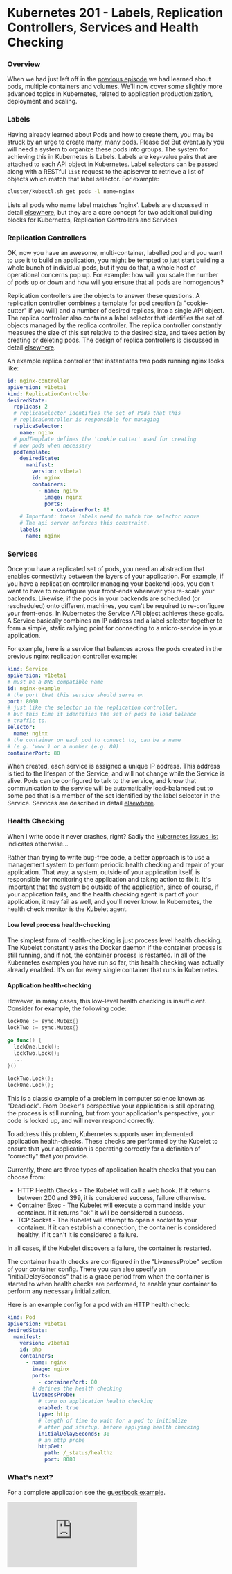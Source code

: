 # Kubernetes 201 - Labels, Replication Controllers, Services and  Health Checking

### Overview
When we had just left off in the [previous episode](README.md) we had learned about pods, multiple containers and volumes.
We'll now cover some slightly more advanced topics in Kubernetes, related to application productionization, deployment and
scaling.

### Labels
Having already learned about Pods and how to create them, you may be struck by an urge to create many, many pods.  Please do!  But eventually you will need a system to organize these pods into groups.  The system for achieving this in Kubernetes is Labels.  Labels are key-value pairs that are attached to each API object in Kubernetes.  Label selectors can be passed along with a RESTful ```list``` request to the apiserver to retrieve a list of objects which match that label selector.  For example:

```sh
cluster/kubectl.sh get pods -l name=nginx
```

Lists all pods who name label matches 'nginx'.  Labels are discussed in detail [elsewhere](http://docs.k8s.io/labels.md), but they are a core concept for two additional building blocks for Kubernetes, Replication Controllers and Services

### Replication Controllers

OK, now you have an awesome, multi-container, labelled pod and you want to use it to build an application, you might be tempted to just start building a whole bunch of individual pods, but if you do that, a whole host of operational concerns pop up.  For example: how will you scale the number of pods up or down and how will you ensure that all pods are homogenous?

Replication controllers are the objects to answer these questions.  A replication controller combines a template for pod creation (a "cookie-cutter" if you will) and a number of desired replicas, into a single API object.  The replica controller also contains a label selector that identifies the set of objects managed by the replica controller.  The replica controller constantly measures the size of this set relative to the desired size, and takes action by creating or deleting pods.  The design of replica controllers is discussed in detail [elsewhere](http://docs.k8s.io/replication-controller.md).

An example replica controller that instantiates two pods running nginx looks like:

```yaml
id: nginx-controller
apiVersion: v1beta1
kind: ReplicationController
desiredState:
  replicas: 2
  # replicaSelector identifies the set of Pods that this
  # replicaController is responsible for managing
  replicaSelector:
    name: nginx
  # podTemplate defines the 'cookie cutter' used for creating
  # new pods when necessary
  podTemplate:
    desiredState:
      manifest:
        version: v1beta1
        id: nginx
        containers:
          - name: nginx
            image: nginx
            ports:
              - containerPort: 80
    # Important: these labels need to match the selector above
    # The api server enforces this constraint.
    labels:
      name: nginx
```

### Services
Once you have a replicated set of pods, you need an abstraction that enables connectivity between the layers of your application.  For example, if you have a replication controller managing your backend jobs, you don't want to have to reconfigure your front-ends whenever you re-scale your backends.  Likewise, if the pods in your backends are scheduled (or rescheduled) onto different machines, you can't be required to re-configure your front-ends.  In Kubernetes the Service API object achieves these goals.  A Service basically combines an IP address and a label selector together to form a simple, static rallying point for connecting to a micro-service in your application.

For example, here is a service that balances across the pods created in the previous nginx replication controller example:

```yaml
kind: Service
apiVersion: v1beta1
# must be a DNS compatible name
id: nginx-example
# the port that this service should serve on
port: 8000
# just like the selector in the replication controller,
# but this time it identifies the set of pods to load balance
# traffic to.
selector:
  name: nginx
# the container on each pod to connect to, can be a name
# (e.g. 'www') or a number (e.g. 80)
containerPort: 80
```

When created, each service is assigned a unique IP address.  This address is tied to the lifespan of the Service, and will not change while the Service is alive.  Pods can be configured to talk to the service, and know that communication to the service will be automatically load-balanced out to some pod that is a member of the set identified by the label selector in the Service.  Services are described in detail [elsewhere](http://docs.k8s.io/services.md).

### Health Checking
When I write code it never crashes, right?  Sadly the [kubernetes issues list](https://github.com/GoogleCloudPlatform/kubernetes/issues) indicates otherwise...

Rather than trying to write bug-free code, a better approach is to use a management system to perform periodic health checking
and repair of your application.  That way, a system, outside of your application itself, is responsible for monitoring the
application and taking action to fix it.  It's important that the system be outside of the application, since of course, if
your application fails, and the health checking agent is part of your application, it may fail as well, and you'll never know.
In Kubernetes, the health check monitor is the Kubelet agent.

#### Low level process health-checking

The simplest form of health-checking is just process level health checking.  The Kubelet constantly asks the Docker daemon
if the container process is still running, and if not, the container process is restarted.  In all of the Kubernetes examples
you have run so far, this health checking was actually already enabled.  It's on for every single container that runs in
Kubernetes.

#### Application health-checking

However, in many cases, this low-level health checking is insufficient.  Consider for example, the following code:

```go
lockOne := sync.Mutex{}
lockTwo := sync.Mutex{}

go func() {
  lockOne.Lock();
  lockTwo.Lock();
  ...
}()

lockTwo.Lock();
lockOne.Lock();
```

This is a classic example of a problem in computer science known as "Deadlock". From Docker's perspective your application is
still operating, the process is still running, but from your application's perspective, your code is locked up, and will never respond correctly.

To address this problem, Kubernetes supports user implemented application health-checks.  These checks are performed by the
Kubelet to ensure that your application is operating correctly for a definition of "correctly" that _you_ provide.

Currently, there are three types of application health checks that you can choose from:

   * HTTP Health Checks - The Kubelet will call a web hook.  If it returns between 200 and 399, it is considered success, failure otherwise.
   * Container Exec - The Kubelet will execute a command inside your container.  If it returns "ok" it will be considered a success.
   * TCP Socket - The Kubelet will attempt to open a socket to your container.  If it can establish a connection, the container is considered healthy, if it can't it is considered a failure.

In all cases, if the Kubelet discovers a failure, the container is restarted.

The container health checks are configured in the "LivenessProbe" section of your container config. There you can also specify an "initialDelaySeconds" that is a grace period from when the container is started to when health checks are performed, to enable your container to perform any necessary initialization.

Here is an example config for a pod with an HTTP health check:

```yaml
kind: Pod
apiVersion: v1beta1
desiredState:
  manifest:
    version: v1beta1
    id: php
    containers:
      - name: nginx
        image: nginx
        ports:
          - containerPort: 80
        # defines the health checking
        livenessProbe:
          # turn on application health checking
          enabled: true
          type: http
          # length of time to wait for a pod to initialize
          # after pod startup, before applying health checking
          initialDelaySeconds: 30
          # an http probe
          httpGet:
            path: /_status/healthz
            port: 8080
```

### What's next?
For a complete application see the [guestbook example](https://github.com/GoogleCloudPlatform/kubernetes/tree/master/examples/guestbook).


[![Analytics](https://kubernetes-site.appspot.com/UA-36037335-10/GitHub/examples/walkthrough/k8s201.md?pixel)]()
